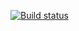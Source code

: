[![Build status](https://ci.appveyor.com/api/projects/status/566qva3x3qq9u97q/branch/main?svg=true)](https://ci.appveyor.com/project/Fredik66/test-web-4f7b0/branch/main)
